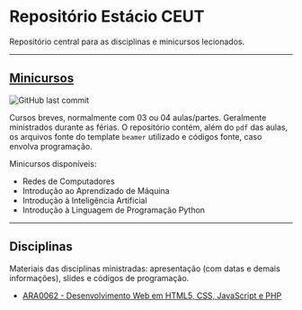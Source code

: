 # Repositório Estácio CEUT

Repositório central para as disciplinas e minicursos lecionados.

-----

## [Minicursos](https://github.com/evandrojrsilva/minicursos)

![GitHub last commit](https://img.shields.io/github/last-commit/evandrojrsilva/minicursos?style=for-the-badge)

Cursos breves, normalmente com 03 ou 04 aulas/partes. Geralmente ministrados durante as férias. O repositório contém, além do `pdf` das aulas, os arquivos fonte do template `beamer` utilizado e códigos fonte, caso envolva programação.

Minicursos disponíveis:

- Redes de Computadores
- Introdução ao Aprendizado de Máquina
- Introdução à Inteligência Artificial
- Introdução à Linguagem de Programação Python

-----

## Disciplinas

Materiais das disciplinas ministradas: apresentação (com datas e demais informações), slides e códigos de programação.

- [ARA0062 - Desenvolvimento Web em HTML5, CSS, JavaScript e PHP](https://github.com/EvandroJRSilva/ARA0062)